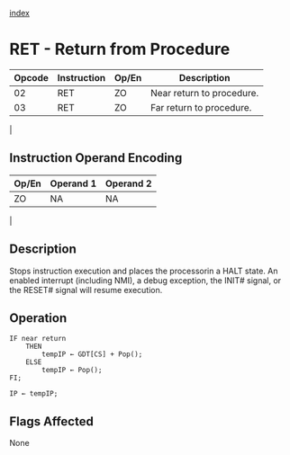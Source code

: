 [index](../InstructionReference.md)

# RET - Return from Procedure

| Opcode | Instruction | Op/En | Description |
|-|-|-|-|
| 02 | RET | ZO | Near return to procedure. |
| 03 | RET | ZO | Far return to procedure. |
|

## Instruction Operand Encoding

| Op/En | Operand 1 | Operand 2 |
|-|-|-|
| ZO | NA | NA |
|

## Description

Stops instruction execution and places the processorin a HALT state. An enabled interrupt (including NMI), a debug exception, the INIT# signal, or the RESET# signal will resume execution.

## Operation

```microcode
IF near return
    THEN
        tempIP ← GDT[CS] + Pop();
    ELSE
        tempIP ← Pop();
FI;

IP ← tempIP;
```

## Flags Affected

None
